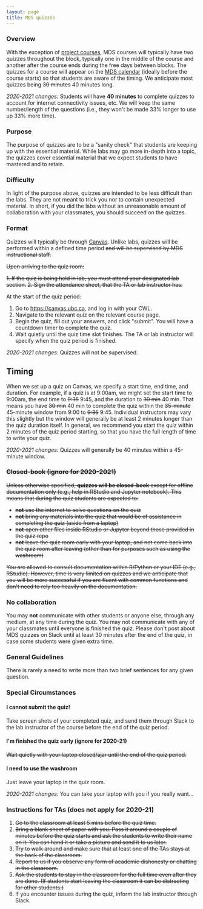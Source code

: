 ```yaml
---
layout: page
title: MDS quizzes
---
```



### Overview
With the exception of [project courses](https://ubc-mds.github.io/2019-08-22-project-courses/), MDS courses will typically have two quizzes throughout the block, typically one in the middle of the course and another after the course ends during the free days between blocks. The quizzes for a course will appear on the [MDS calendar](https://ubc-mds.github.io/calendar/) (ideally before the course starts) so that students are aware of the timing. We anticipate most quizzes being ~~30 minutes~~ 40 minutes long.

_2020-2021 changes:_ Students will have **40 minutes** to complete quizzes to account for internet connectivity issues, etc. We will keep the same number/length of the questions (i.e., they won't be made 33% longer to use up 33% more time).

### Purpose
The purpose of quizzes are to be a "sanity check" that students are keeping up with the essential material. While labs may go more in-depth into a topic, the quizzes cover essential material that we expect students to have mastered and to retain.

### Difficulty
In light of the purpose above, quizzes are intended to be less difficult than the labs. They are not meant to trick you nor to contain unexpected material. In short, if you did the labs without an unreasonable amount of collaboration with your classmates, you should succeed on the quizzes.

### Format

Quizzes will typically be through [Canvas](canvas.ubc.ca). Unlike labs, quizzes will be performed within a defined time period ~~and will be supervised by MDS instructional staff.~~

~~Upon arriving to the quiz room:~~

~~1. If the quiz is being held in lab, you must attend your designated lab section.~~
~~2. Sign the attendance sheet, that the TA or lab instructor has.~~

At the start of the quiz period:

1. Go to <https://canvas.ubc.ca>, and log in with your CWL.
2. Navigate to the relevant quiz on the relevant course page.
3. Begin the quiz, fill out your answers, and click "submit". You will have a countdown timer to complete the quiz.
4. Wait quietly until the quiz time slot finishes. The TA or lab instructor will specify when the quiz period is finished. 


_2020-2021 changes:_ Quizzes will not be supervised. 

## Timing

When we set up a quiz on Canvas, we specify a start time, end time, and duration. For example, if a quiz is at 9:00am, we might set the start time to 9:00am, the end time to ~~9:35~~ 9:45, and the duration to ~~30 min~~ 40 min. That means you have ~~30 min~~ 40 min to complete the quiz within the ~~35-minute~~ 45-minute window from 9:00 to ~~9:35~~ 9:45. Individual instructors may vary this slightly but the window will generally be at least 2 minutes longer than the quiz duration itself. In general, we recommend you start the quiz within 2 minutes of the quiz period starting, so that you have the full length of time to write your quiz.

_2020-2021 changes:_ Quizzes will generally be 40 minutes within a 45-minute window.


### ~~Closed-book (ignore for 2020-2021)~~

~~Unless otherwise specified, **quizzes will be closed-book** except for offline documentation only (e.g., help in RStudio and Jupyter notebook). This means that during the quiz students are expected to:~~

  - ~~**not** use the internet to solve questions on the quiz~~
  - ~~**not** bring any materials into the quiz that would be of assistance in completing the quiz (aside from a laptop)~~
  - ~~**not** open other files inside RStudio or Jupyter beyond those provided in the quiz repo~~
  - ~~**not** leave the quiz room early with your laptop, and not come back into the quiz room after leaving (other than for purposes such as using the washroom)~~

~~You are allowed to consult documentation within R/Python or your IDE (e.g., RStudio). However, time is very limited on quizzes and we anticipate that you will be more successful if you are fluent with common functions and don't need to rely too heavily on the documentation.~~

### No collaboration

You may **not** communicate with other students or anyone else, through any medium, at any time during the quiz. You may not communicate with any of your classmates until everyone is finished the quiz. Please don't post about MDS quizzes on Slack until at least 30 minutes after the end of the quiz, in case some students were given extra time.


### General Guidelines

There is rarely a need to write more than two brief sentences for any given question. 

### Special Circumstances

#### I cannot submit the quiz!

Take screen shots of your completed quiz, and send them through Slack to the lab instructor of the course before the end of the quiz period.

#### I'm finished the quiz early (ignore for 2020-21)

~~Wait quietly with your laptop closed/ajar until the end of the quiz period.~~

#### I need to use the washroom

Just leave your laptop in the quiz room. 

_2020-2021 changes:_ You can take your laptop with you if you really want...

### Instructions for TAs (does not apply for 2020-21)

1. ~~Go to the classroom at least 5 mins before the quiz time.~~
2. ~~Bring a blank sheet of paper with you. Pass it around a couple of minutes before the quiz starts and ask the students to write their name on it. You can hand it or take a picture and send it to us later.~~
3. ~~Try to walk around and make sure that at least one of the TAs stays at the back of the classroom.~~
4. ~~Report to us if you observe any form of academic dishonesty or chatting in the classroom.~~
5. ~~Ask the students to stay in the classroom for the full time even after they are done. (If students start leaving the classroom it can be distracting for other students.)~~
6. If you encounter issues during the quiz, inform the lab instructor through Slack.

